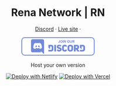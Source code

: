 <h1 align="center">
Rena Network | RN
</h1>

<p align="center">
<a target="_blank" href="https://discord.gg/zxeTgRc5rF">Discord</a> · 
<a target="_blank" href="https://rena.gq">Live site</a> · 

</p>

<div align='center'>
 
 
 <a target="_blank" href="https://discord.gg/wv6huJAwEv">
<img width="200px" alt="Join our Discord" src="https://raw.githubusercontent.com/3kh0/3kh0.github.io/master/img/Join_Discord-logo.png">
</a>


Host your own version


[![Deploy with Netlify](https://www.netlify.com/img/deploy/button.svg)](https://app.netlify.com/start/deploy?repository=https://github.com/renagamer101/renagamer101.github.io)
[![Deploy with Vercel](https://vercel.com/button)](https://vercel.com/new/clone?repository-url=https://github.com/renagamer101/renagamer101.github.io)
  


